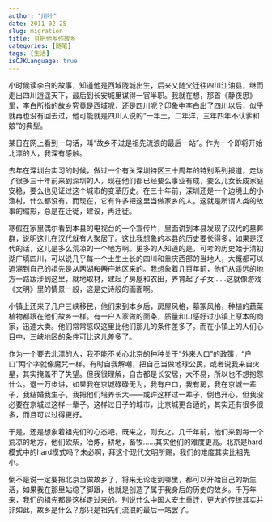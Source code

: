 ```yaml
---
author: "川叶"
date: 2011-02-25
slug: migration
title: 且把他乡作故乡
categories: [随笔]
tags: [生活]
isCJKLanguage: true
---
```


小时候读李白的故事，知道他是西域陇城出生，后来又随父迁往四川江油县，继而走出四川逍遥天下，最后到长安城里谋得一官半职。我就在想，那首《静夜思》里，李白所指的故乡究竟是西域呢，还是四川呢？印象中李白出了四川以后，似乎就再也没有回去过，他可能就是四川人说的“一年土，二年洋，三年四年不认爹和娘”的典型。

某日在网上看到一句话，叫“故乡不过是祖先流浪的最后一站”。作为一个即将开始北漂的人，我深有感触。

<!--more-->

去年在深圳台实习的时候，做过一个有关深圳特区三十周年的特别系列报道，走访了很多三十年前来到深圳的人，现在他们都已经要么事业有成，要么儿女长成家庭安稳，要么也见证过这个城市的变革历史。在三十年前，深圳还是一个边境上的小渔村，什么都没有。而现在，它有许多把这里当做家乡的人。这就是所谓人类的故事的缩影，总是在迁徙，建设，再迁徙。

寒假在家里偶尔看到本县的电视台的一个宣传片，里面讲到本县发现了汉代的墓葬群，说明这儿在汉代就有人聚居了。这比我想象的本县的历史要长得多，如果是汉代的话，这儿是多么荒凉的一个地方啊。更多的人知道的是，可考的历史始于清初湖广填四川，可以说几乎每一个土生土长的四川和重庆西部的当地人，大概都可以追溯到自己的祖先是从两湖<del>和两广</del>地区来的。我想象着几百年前，他们从遥远的地方一路跋涉到这里，就地取材，建起了房屋和农田，养育起了子女……这就像游戏《文明》里的情景一般，这是史诗般的画面啊。

小镇上还来了几户三峡移民，他们来到本乡后，房屋风格，墓冢风格，种植的蔬菜植物都跟在他们故乡一样。有一户人家做的面条，质量和口感好过小镇上原本的商家，迅速大卖。他们常常感叹这里比他们那儿的条件差多了。而在小镇上的人们心目中，三峡地区的条件可比这儿差多了。

作为一个要去北漂的人，我不能不关心北京的种种关于“外来人口”的政策，“户口”两个字就像魔咒一样。有时自我解嘲，把自己当做地球公民，或者说我来自火星，其实掩盖不了失望。但我很理解，自古都是长安居，大不易，所以也不想抱怨什么。退一万步讲，如果我在京城碌碌无为，我有户口，我有房，我在京城一辈子，我结婚我生子，我把他们培养长大——或许这样过一辈子，倒也开心，但我没必要在京城过这样一辈子。这样过日子的城市，比京城更合适的，其实还有很多很多，而且可以过得更好。

于是，还是想象着祖先们的心态吧，既来之，则安之。几千年前，他们来到每一个荒凉的地方，他们砍柴，冶炼，耕地，畜牧……其实他们的难度更高。北京是hard模式中的hard模式吗？未必啊，拜这个现代文明所赐，我们的难度其实比祖先小。

倒不是说一定要把北京当做故乡了，将来无论走到哪里，都可以开始自己的新生活，如果我在那里站稳了脚跟，也就是创造了属于我身后的历史的故乡。千万年来，我们的祖先都是这样走过来的。别说什么中国人安土重迁，更大的传统其实并非如此，故乡是什么？那只是祖先们流浪的最后一站罢了。